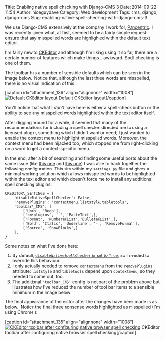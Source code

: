 Title: Enabling native spell checking with Django-CMS 3
Date: 2014-09-22 11:54
Author: niceguydave
Category: Web development
Tags: cms, django, django-cms
Slug: enabling-native-spell-checking-with-django-cms-3

We use Django-CMS extensively at the company I work for,
[Pancentric](http://www.pancentric.com/ "Pancentric"). I was recently
given what, at first, seemed to be a fairly simple request: ensure that
any misspelled words are highlighted within the default text editor.

I'm fairly new to [CKEditor](http://ckeditor.com/ "CKEditor") and
although I'm liking using it so far, there are a certain number of
features which make things... awkward. Spell checking is one of them.

The toolbar has a number of sensible defaults which can be seen in the
image below.  Notice that, although the last three words are misspelled,
there is no visual indication of this.

[caption id="attachment\_136" align="alignnone" width="1008"][![Default
CKEditor
layout](http://niceguydave.files.wordpress.com/2014/09/toolbar_pre_config.png)](http://niceguydave.files.wordpress.com/2014/09/toolbar_pre_config.png)
Default CKEditor layout[/caption]

You'll notice that what I *don't* have here is either a spell-check
button or the ability to see any misspelled words highlighted within the
text editor itself.

After digging around for a while, it seemed that many of the
recommendations for including a spell checker directed me to using a
licensed plugin, something which I didn't want or need; I just wanted to
enable the context menu to highlight misspelled words. Moreover, the
context menu had been hijacked too, which stopped me from right-clicking
on a word to get a context-specific menu.

In the end, after a bit of searching and finding some useful posts about
the same issue (like [this
one](http://murfitt.net/blog/getting-browser-spell-checker-work-ckeditor-drupal)
and [this
one](http://stackoverflow.com/questions/2682042/ckeditor-using-firefox-built-in-spellchecker))
I was able to hack together the following configuration. This sits
within my `settings.py` file and gives a minimal working solution which
allows misspelled words to be highlighted within the text editor and
which doesn't force me to install any additional spell checking plugins:

```
CKEDITOR\_SETTINGS = {  
    'disableNativeSpellChecker': False,  
    'removePlugins': 'contextmenu,liststyle,tabletools',  
    'toolbar\_CMS': [  
        ['Undo', 'Redo'],  
        ['cmsplugins', '-', 'PasteText',],  
        ['Format', 'NumberedList','BulletedList',],  
        ['Bold', 'Italic', 'Underline', '-', 'RemoveFormat'],  
        ['Source', 'ShowBlocks',]  
    ],  
}  
```
Some notes on what I've done here:

1.  By default, [`disableNativeSpellChecker` is set to
    `True`](http://docs.ckeditor.com/#!/guide/dev_spellcheck), so I
    needed to override this behaviour.
2.  I only actually needed to remove `contextmenu` from the
    `removePlugins` attribute: `liststyle` and `tabletools` depend upon
    `contextmenu`, so they needed to come out, too.
3.  The additional `'toolbar_CMS'` config is not part of the problem
    above but illustrates how I've reduced the number of tool bar items
    to a sensible minimum in the image below

The final appearance of the editor after the changes have been made is
as below.  Notice the final three nonsense words highlighted as
misspelled (I'm using Chrome ):

[caption id="attachment\_135" align="alignnone" width="1008"][![CKEditor
toolbar after configuring native browser spell
checking](http://niceguydave.files.wordpress.com/2014/09/toolbar_post_config.png)](http://niceguydave.files.wordpress.com/2014/09/toolbar_post_config.png)
CKEditor toolbar after configuring native browser spell
checking[/caption]

